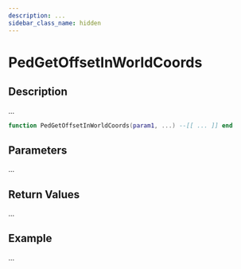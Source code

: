 ```yaml
---
description: ...
sidebar_class_name: hidden
---
```


# PedGetOffsetInWorldCoords

## Description

...

```lua
function PedGetOffsetInWorldCoords(param1, ...) --[[ ... ]] end
```

## Parameters

...

## Return Values

...

## Example

...

